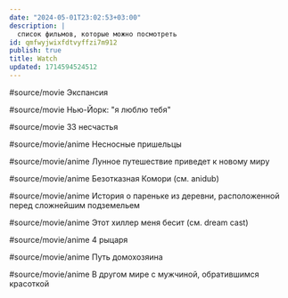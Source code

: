 ```yaml
---
date: "2024-05-01T23:02:53+03:00"
description: |
  список фильмов, которые можно посмотреть
id: qmfwyjwixfdtvyffzi7m912
publish: true
title: Watch
updated: 1714594524512
---
```


#source/movie Экспансия

#source/movie Нью-Йорк: "я люблю тебя"

#source/movie 33 несчастья

#source/movie/anime Несносные пришельцы

#source/movie/anime Лунное путешествие приведет к новому миру

#source/movie/anime Безотказная Комори (см. anidub)

#source/movie/anime История о пареньке из деревни, расположенной перед сложнейшим подземельем

#source/movie/anime Этот хиллер меня бесит (см. dream cast)

#source/movie/anime 4 рыцаря

#source/movie/anime Путь домохозяина

#source/movie/anime В другом мире с мужчиной, обратившимся красоткой